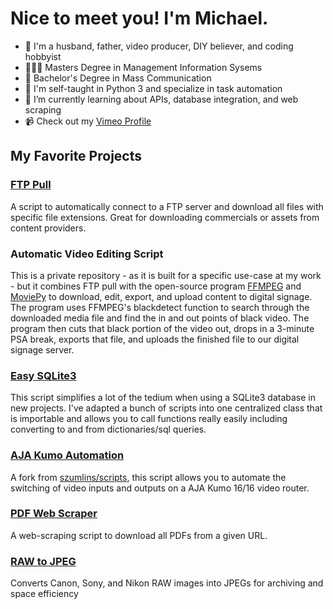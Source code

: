 # Nice to meet you! I'm Michael.
- 👋 I'm a husband, father, video producer, DIY believer, and coding hobbyist
- 👨🏻‍🎓 Masters Degree in Management Information Sysems
- 🎥 Bachelor's Degree in Mass Communication
- 🐍 I'm self-taught in Python 3 and specialize in task automation
- 🌱 I’m currently learning about APIs, database integration, and web scraping
- 📹 Check out my [Vimeo Profile](https://vimeo.com/migillett)

## My Favorite Projects

### [FTP Pull](https://github.com/migillett/FTP_Pull)
A script to automatically connect to a FTP server and download all files with specific file extensions. Great for downloading commercials or assets from content providers.

### Automatic Video Editing Script
This is a private repository - as it is built for a specific use-case at my work - but it combines FTP pull with the open-source program [FFMPEG](https://ffmpeg.org/) and [MoviePy](https://pypi.org/project/moviepy/) to download, edit, export, and upload content to digital signage. The program uses FFMPEG's blackdetect function to search through the downloaded media file and find the in and out points of black video. The program then cuts that black portion of the video out, drops in a 3-minute PSA break, exports that file, and uploads the finished file to our digital signage server.

### [Easy SQLite3](https://github.com/migillett/Easy_SQLite3)
This script simplifies a lot of the tedium when using a SQLite3 database in new projects. I've adapted a bunch of scripts into one centralized class that is importable and allows you to call functions really easily including converting to and from dictionaries/sql queries.

### [AJA Kumo Automation](https://github.com/migillett/AJA-Kumo-Automation)
A fork from [szumlins/scripts](https://github.com/szumlins/Scripts), this script allows you to automate the switching of video inputs and outputs on a AJA Kumo 16/16 video router.

### [PDF Web Scraper](https://github.com/migillett/PDF-Downloader)
A web-scraping script to download all PDFs from a given URL.

### [RAW to JPEG](https://github.com/migillett/RAW-to-JPEG)
Converts Canon, Sony, and Nikon RAW images into JPEGs for archiving and space efficiency

